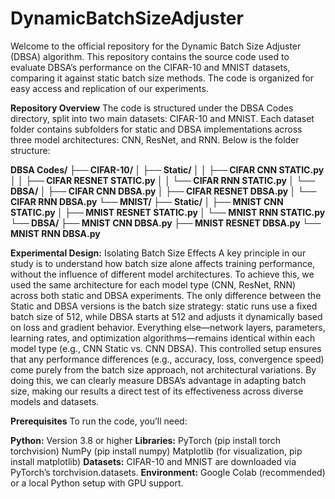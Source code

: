 # DynamicBatchSizeAdjuster
Welcome to the official repository for the Dynamic Batch Size Adjuster (DBSA) algorithm. This repository contains the source code used to evaluate DBSA’s performance on the CIFAR-10 and MNIST datasets, comparing it against static batch size methods. The code is organized for easy access and replication of our experiments.

**Repository Overview**
The code is structured under the DBSA Codes directory, split into two main datasets: CIFAR-10 and MNIST. Each dataset folder contains subfolders for static and DBSA implementations across three model architectures: CNN, ResNet, and RNN. Below is the folder structure:

**DBSA Codes/
├── CIFAR-10/
│   ├── Static/
│   │   ├── CIFAR CNN STATIC.py
│   │   ├── CIFAR RESNET STATIC.py
│   │   └── CIFAR RNN STATIC.py
│   └── DBSA/
│       ├── CIFAR CNN DBSA.py
│       ├── CIFAR RESNET DBSA.py
│       └── CIFAR RNN DBSA.py
└── MNIST/
    ├── Static/
    │   ├── MNIST CNN STATIC.py
    │   ├── MNIST RESNET STATIC.py
    │   └── MNIST RNN STATIC.py
    └── DBSA/
        ├── MNIST CNN DBSA.py
        ├── MNIST RESNET DBSA.py
        └── MNIST RNN DBSA.py**

**Experimental Design:** Isolating Batch Size Effects
A key principle in our study is to understand how batch size alone affects training performance, without the influence of different model architectures. To achieve this, we used the same architecture for each model type (CNN, ResNet, RNN) across both static and DBSA experiments. The only difference between the Static and DBSA versions is the batch size strategy: static runs use a fixed batch size of 512, while DBSA starts at 512 and adjusts it dynamically based on loss and gradient behavior. Everything else—network layers, parameters, learning rates, and optimization algorithms—remains identical within each model type (e.g., CNN Static vs. CNN DBSA). This controlled setup ensures that any performance differences (e.g., accuracy, loss, convergence speed) come purely from the batch size approach, not architectural variations. By doing this, we can clearly measure DBSA’s advantage in adapting batch size, making our results a direct test of its effectiveness across diverse models and datasets.

**Prerequisites**
To run the code, you’ll need:

**Python:** Version 3.8 or higher
**Libraries:**
PyTorch (pip install torch torchvision)
NumPy (pip install numpy)
Matplotlib (for visualization, pip install matplotlib)
**Datasets:** CIFAR-10 and MNIST are downloaded via PyTorch’s torchvision.datasets.
**Environment:** Google Colab (recommended) or a local Python setup with GPU support.


